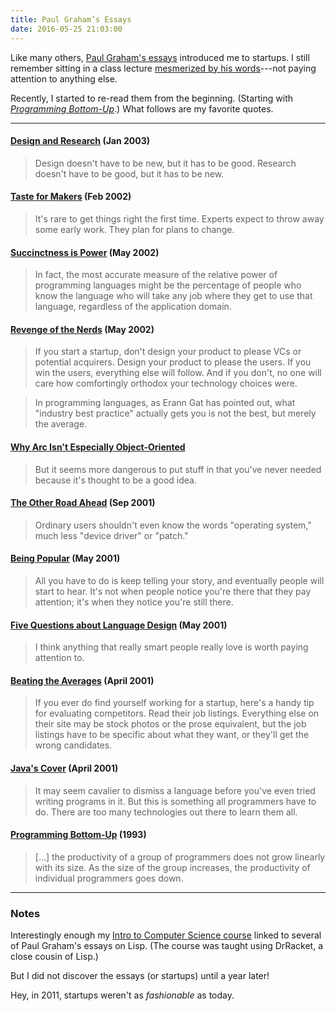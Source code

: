 ```yaml
---
title: Paul Graham’s Essays
date: 2016-05-25 21:03:00
---
```


Like many others, [Paul Graham's essays](http://paulgraham.com/articles.html) introduced me to startups. I still remember sitting in a class lecture [mesmerized by his words](http://paulgraham.com/start.html)---not paying attention to anything else.

Recently, I started to re-read them from the beginning. (Starting with [*Programming Bottom-Up*](http://paulgraham.com/progbot.html).) What follows are my favorite quotes.

---

#### [Design and Research](http://paulgraham.com/desres.html) (Jan 2003)

> Design doesn't have to be new, but it has to be good. Research doesn't have to be good, but it has to be new.

#### [Taste for Makers](http://paulgraham.com/taste.html) (Feb 2002)

> It's rare to get things right the first time. Experts expect to throw away some early work. They plan for plans to change.

#### [Succinctness is Power](http://paulgraham.com/power.html) (May 2002)

> In fact, the most accurate measure of the relative power of programming languages might be the percentage of people who know the language who will take any job where they get to use that language, regardless of the application domain.

#### [Revenge of the Nerds](http://paulgraham.com/icad.html) (May 2002)

> If you start a startup, don't design your product to please VCs or potential acquirers. Design your product to please the users. If you win the users, everything else will follow. And if you don't, no one will care how comfortingly orthodox your technology choices were.

> In programming languages, as Erann Gat has pointed out, what "industry best practice" actually gets you is not the best, but merely the average.

#### [Why Arc Isn't Especially Object-Oriented](http://paulgraham.com/noop.html)

> But it seems more dangerous to put stuff in that you've never needed because it's thought to be a good idea.

#### [The Other Road Ahead](http://paulgraham.com/road.html) (Sep 2001)

> Ordinary users shouldn't even know the words "operating system," much less "device driver" or "patch."

#### [Being Popular](http://paulgraham.com/popular.html) (May 2001)

> All you have to do is keep telling your story, and eventually people will start to hear. It's not when people notice you're there that they pay attention; it's when they notice you're still there.

#### [Five Questions about Language Design](http://paulgraham.com/langdes.html) (May 2001)

> I think anything that really smart people really love is worth paying attention to.

#### [Beating the Averages](http://paulgraham.com/avg.html) (April 2001)

> If you ever do find yourself working for a startup, here's a handy tip for evaluating competitors. Read their job listings. Everything else on their site may be stock photos or the prose equivalent, but the job listings have to be specific about what they want, or they'll get the wrong candidates.

#### [Java's Cover](http://paulgraham.com/javacover.html) (April 2001)

> It may seem cavalier to dismiss a language before you've even tried writing programs in it. But this is something all programmers have to do. There are too many technologies out there to learn them all.

#### [Programming Bottom-Up](http://paulgraham.com/progbot.html) (1993)

> [...] the productivity of a group of programmers does not grow linearly with its size. As the size of the group increases, the productivity of individual programmers goes down.

---

### Notes

Interestingly enough my [Intro to Computer Science course](http://web.cs.wpi.edu/~cs1101/a11/) linked to several of Paul Graham's essays on Lisp. (The course was taught using DrRacket, a close cousin of Lisp.)

But I did not discover the essays (or startups) until a year later!

Hey, in 2011, startups weren't as *fashionable* as today.

